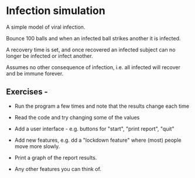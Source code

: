 # Infection simulation

A simple model of viral infection.

Bounce 100 balls and when an infected ball strikes another it is infected.

A recovery time is set, and once recovered an infected subject can no longer be infected or infect another.

Assumes no other consequence of infection, i.e. all infected will recover and be immune forever.

## Exercises -

* Run the program a few times and note that the results change each time

* Read the code and try changing some of the values

* Add a user interface - e.g. buttons for "start", "print report", "quit"

* Add new features, e.g. dd a "lockdown feature" where (most) people move more slowly.

* Print a graph of the report results.

* Any other features you can think of.
